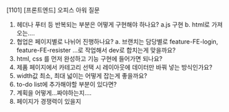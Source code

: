 [1101] [프론트엔드] 오피스 아워 질문

1. 헤더나 푸터 등 반복되는 부분은 어떻게 구현해야 하나요?
    a.js 구현
    b. html로 가져오는….
2. 협업은 페이지별로 나뉘어 진행하나요?
    a. 브랜치는 담당별로 feature-FE-login,  feature-FE-resister …로 작업해서 dev로 합치는게 맞을까요?
3. html, css 를 먼저 완성하고 기능 구현에 들어가면 되나요?
4. 제품 페이지에서 카테고리 선택 시 레이아웃에 데이터만 바꿔 넣는 방식인가요? 
5. width값 최소, 최대 넓이는 어떻게 잡는게 좋을까요?
6. to-do list에 추가해야할 부분이 있다면?
7. 계획을 어떻게…짜야하는지….
8. 페이지가 경쟁력이 있을지

